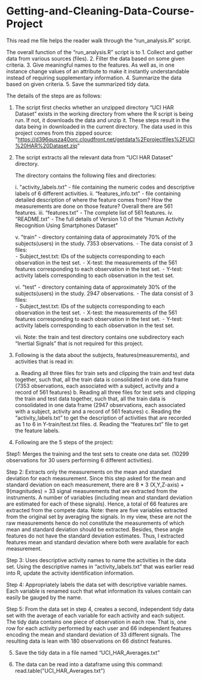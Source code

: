 # Getting-and-Cleaning-Data-Course-Project

This read me file helps  the reader walk through the “run_analysis.R” script. 

The overall function of the “run_analysis.R” script is to 
	1.	Collect and gather data from various sources (files).
	2.	Filter the data based on some given criteria.
	3.	Give meaningful names to the features. As well as,  in one instance change values of an attribute to make it instantly understandable instead of requiring supplementary information.
	4.	Summarize the data based on given criteria. 
	5.	Save the summarized tidy data.

The details of the steps are as follows:

1. The script first checks whether an unzipped directory “UCI HAR Dataset” exists in the working directory from where the R script is being run. If not, it downloads the data and unzip it.  These steps result in the data being in downloaded in the current directory. The data used in this project comes from this zipped source: "https://d396qusza40orc.cloudfront.net/getdata%2Fprojectfiles%2FUCI%20HAR%20Dataset.zip"


2. The script extracts all the relevant data from  “UCI HAR Dataset” directory. 
	
	The directory contains the following files and directories:
	
	i.	"activity_labels.txt"  -  file containing the numeric codes and descriptive labels of 6 different activities.
	ii.	“features_info.txt"   -  file containing detailed description of where the feature comes from? How the measurements are done on those feature? Overall there are 561 features.
	iii.	“features.txt"        - The complete list of 561 features. 
	iv.	“README.txt"       -   The full details of Version 1.0 of the “Human Activity Recognition Using Smartphones Dataset”

	v.	"train"  -   directory containing data of approximately 70% of the subjects(users) in the study.  7353 observations.
	⁃	The data consist of 3 files:  
	⁃	Subject_test.txt:  IDs of the subjects corresponding to each observation in the test set.
	⁃	X-test: the measurements of the 561 features  corresponding to each observation in the test set.
	⁃	Y-test: activity labels corresponding to each observation in the test set.

	vi.	 	"test"  -   directory containing data of approximately 30% of the subjects(users) in the study.  2947 observations.
	⁃	The data consist of 3 files:  
	⁃	Subject_test.txt:  IDs of the subjects corresponding to each observation in the test set.
	⁃	X-test: the measurements of the 561 features  corresponding to each observation in the test set.
	⁃	Y-test: activity labels corresponding to each observation in the test set.

	vii.	Note: the train and test directory contains one subdirectory each “Inertial Signals” that is not required for this project. 

3. Following is the data about the subjects, features(measurements), and activities that is read in:
	
	a.	Reading all three files for train sets and clipping the train and test data together, such that, all the train data is consolidated in one data frame (7353 observations, each associated with a subject, activity and a record of 561 features)
	b.	Reading all three files for test sets and clipping the train and test data together, such that, all the train data is consolidated in one data frame (2947 observations, each associated with a subject, activity and a record of 561 features)
	c.	Reading the “activity_labels.txt”  to get the description of activities that are recorded as 1 to 6 in Y-train/test.txt files. 
	d.	Reading the “features.txt” file to get the feature labels.

4. Following are the 5 steps of the project:

Step1: Merges the training and the test sets to create one data set. (10299 observations for 30 users performing 6 different activities).

Step 2: Extracts only the measurements on the mean and standard deviation for each measurement.   Since this step asked for the mean and standard deviation on each measurement, there are 8 * 3 (X,Y,Z-axis) + 9(magnitudes) = 33  signal measurements that are extracted from the instruments. A number of variables (including mean and standard deviation are estimated for each of these signals).  Hence, a total of 66 features are extracted from the compete data. Note: there are five variables extracted from the original set by averaging the signals. In my view, these are not the raw measurements hence do not constitute the measurements of which mean and standard deviation should be extracted. Besides, these angle features do not have the standard deviation estimates. Thus, I extracted features mean and standard deviation where both were available for each measurement.  

Step 3: Uses descriptive activity names to name the activities in the data set. Using the descriptive names in “activity_labels.txt” that was earlier read into R, update the activity identification information.

Step 4: Appropriately labels the data set with descriptive variable names.  Each variable is renamed such that what information its values contain can easily be gauged by the name.

Step 5: From the data set in step 4, creates a second, independent tidy data set with the average of each variable for each activity and each subject. The tidy data contains one piece of observation in each row. That is, one row for each activity performed by each user and 66 independent features encoding the mean and standard deviation of 33 different signals.  The resulting data is lean with 180 observations on 66 distinct features. 


5. Save the tidy data in a file named “UCI_HAR_Averages.txt”

6. The data can be read into a dataframe using this command: read.table("UCI_HAR_Averages.txt")
